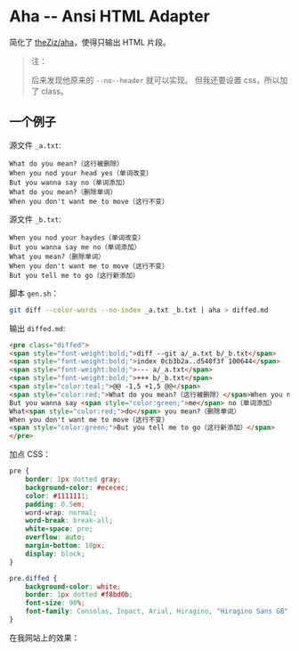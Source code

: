 Aha -- Ansi HTML Adapter
========================

简化了 [theZiz/aha](https://github.com/theZiz/aha)，使得只输出 HTML 片段。

> 注：
>
> 后来发现他原来的 `--no--header` 就可以实现。
> 但我还要设置 css，所以加了 class。

一个例子
--------

源文件 `_a.txt`:

```plain
What do you mean?（这行被删除）
When you nod your head yes（单词改变）
But you wanna say no（单词添加）
What do you mean?（删除单词）
When you don't want me to move（这行不变）
```
    
源文件 `_b.txt`:

```plain
When you nod your haydes（单词改变）
But you wanna say me no（单词添加）
What you mean?（删除单词）
When you don't want me to move（这行不变）
But you tell me to go（这行新添加）
```

脚本 `gen.sh`：

```bash
git diff --color-words --no-index _a.txt _b.txt | aha > diffed.md
```

输出 `diffed.md`:

```html
<pre class="diffed">
<span style="font-weight:bold;">diff --git a/_a.txt b/_b.txt</span>
<span style="font-weight:bold;">index 0cb3b2a..d540f3f 100644</span>
<span style="font-weight:bold;">--- a/_a.txt</span>
<span style="font-weight:bold;">+++ b/_b.txt</span>
<span style="color:teal;">@@ -1,5 +1,5 @@</span>
<span style="color:red;">What do you mean?（这行被删除）</span>When you nod your <span style="color:red;">head yes（单词改变）</span><span style="color:green;">haydes（单词改变）</span>
But you wanna say <span style="color:green;">me</span> no（单词添加）
What<span style="color:red;">do</span> you mean?（删除单词）
When you don't want me to move（这行不变）
<span style="color:green;">But you tell me to go（这行新添加）</span>
</pre>
```

加点 CSS：

```css
pre {
    border: 1px dotted gray;
    background-color: #ececec;
    color: #1111111;
    padding: 0.5em;
    word-wrap: normal;
    word-break: break-all;
    white-space: pre;
    overflow: auto;
    margin-bottom: 10px;
    display: block;
}

pre.diffed {
    background-color: white;
    border: 1px dotted #f8bd0b;
    font-size: 90%;
    font-family: Consolas, Inpact, Arial, Hiragino, "Hiragino Sans GB", "Microsoft YaHei", "WenQuanYi Micro Hei", SimSun, STXihei, Heiti, sans-serif;
}
```

在我网站上的效果：

